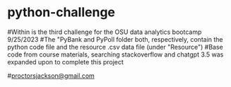 # python-challenge

#Within is the third challenge for the  OSU data analytics bootcamp 9/25/2023
#The "PyBank and PyPoll folder both, respectively, contain the python code file and the resource .csv data file (under "Resource")
#Base code from course materials, searching stackoverflow and chatgpt 3.5 was expanded upon to complete this project

#proctorsjackson@gmail.com
